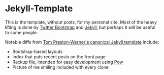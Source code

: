 Jekyll-Template
===============

This is the template, without posts, for my personal site. Most of the heavy lifting is done by [Twitter Bootstrap](http://twitter.github.com/bootstrap/) and [Jekyll](http://jekyllrb.com/), but perhaps it will be useful to some people.

Notable diffs from [Tom Preston-Werner's canonical Jekyll template](http://github.com/mojombo/mojombo.github.com) include:

* Bootstrap-based layouts
* Index that puts recent posts on the front page
* Rackup file, intended for easy development using [Pow](http://pow.cx)
* Picture of me smiling included with every clone